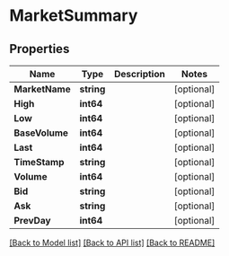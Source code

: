 # MarketSummary

## Properties
Name | Type | Description | Notes
------------ | ------------- | ------------- | -------------
**MarketName** | **string** |  | [optional] 
**High** | **int64** |  | [optional] 
**Low** | **int64** |  | [optional] 
**BaseVolume** | **int64** |  | [optional] 
**Last** | **int64** |  | [optional] 
**TimeStamp** | **string** |  | [optional] 
**Volume** | **int64** |  | [optional] 
**Bid** | **string** |  | [optional] 
**Ask** | **string** |  | [optional] 
**PrevDay** | **int64** |  | [optional] 

[[Back to Model list]](../README.md#documentation-for-models) [[Back to API list]](../README.md#documentation-for-api-endpoints) [[Back to README]](../README.md)


